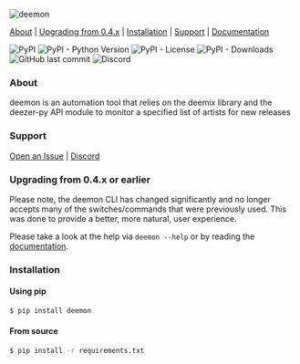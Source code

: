 ![](deemon/assets/images/logo.png "deemon")

[About](#about) | [Upgrading from 0.4.x](#migrating) | [Installation](#installation) | [Support](#support) | [Documentation](https://digitalec.github.io/deemon)

![PyPI](https://img.shields.io/pypi/v/deemon?style=flat-square)
![PyPI - Python Version](https://img.shields.io/pypi/pyversions/deemon?style=flat-square)
![PyPI - License](https://img.shields.io/pypi/l/deemon?style=flat-square)
![PyPI - Downloads](https://img.shields.io/pypi/dm/deemon?style=flat-square)
![GitHub last commit](https://img.shields.io/github/last-commit/digitalec/deemon?style=flat-square)
![Discord](https://img.shields.io/discord/831356172464160838?style=flat-square)



### About
deemon is an automation tool that relies on the deemix library and
the deezer-py API module to monitor a specified list of artists for new releases

### Support
[Open an Issue](https://github.com/digitalec/deemon/issues/new) | [Discord](https://discord.gg/KzNCG2tkvn)


### Upgrading from 0.4.x or earlier
Please note, the deemon CLI has changed significantly and no longer accepts many of the switches/commands that were previously used. This was done to provide a better, more natural, user experience.

Please take a look at the help via `deemon --help` or by reading the [documentation](https://digitalec.github.io/deemon).

### Installation

#### Using pip

```bash
$ pip install deemon
```

#### From source
```bash
$ pip install -r requirements.txt
